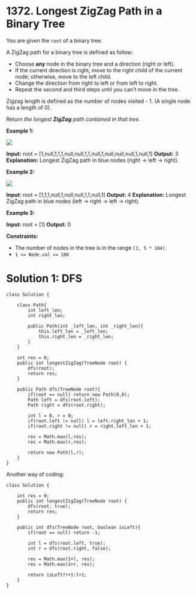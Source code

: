 # 1372. Longest ZigZag Path in a Binary Tree
You are given the  `root`  of a binary tree.

A ZigZag path for a binary tree is defined as follow:

-   Choose  **any** node in the binary tree and a direction (right or left).
-   If the current direction is right, move to the right child of the current node; otherwise, move to the left child.
-   Change the direction from right to left or from left to right.
-   Repeat the second and third steps until you can't move in the tree.

Zigzag length is defined as the number of nodes visited - 1. (A single node has a length of 0).

Return  _the longest  **ZigZag**  path contained in that tree_.

**Example 1:**

![](https://assets.leetcode.com/uploads/2020/01/22/sample_1_1702.png)

**Input:** root = [1,null,1,1,1,null,null,1,1,null,1,null,null,null,1,null,1]
**Output:** 3
**Explanation:** Longest ZigZag path in blue nodes (right -> left -> right).

**Example 2:**

![](https://assets.leetcode.com/uploads/2020/01/22/sample_2_1702.png)

**Input:** root = [1,1,1,null,1,null,null,1,1,null,1]
**Output:** 4
**Explanation:** Longest ZigZag path in blue nodes (left -> right -> left -> right).

**Example 3:**

**Input:** root = [1]
**Output:** 0

**Constraints:**

-   The number of nodes in the tree is in the range  `[1, 5 * 104]`.
-   `1 <= Node.val <= 100`

# Solution 1: DFS
```
class Solution {
    
    class Path{
        int left_len;
        int right_len;
        
        public Path(int _left_len, int _right_len){
            this.left_len = _left_len;
            this.right_len = _right_len;
        }
    }
    
    int res = 0;
    public int longestZigZag(TreeNode root) {
        dfs(root);
        return res;
    }
    
    public Path dfs(TreeNode root){
        if(root == null) return new Path(0,0);
        Path left = dfs(root.left);
        Path right = dfs(root.right);
     
        int l = 0, r = 0;
        if(root.left != null) l = left.right_len + 1;
        if(root.right != null) r = right.left_len + 1;
        
        res = Math.max(l,res);
        res = Math.max(r,res);
        
        return new Path(l,r);
    }
}
```
Another way of coding:
```
class Solution {
    
    int res = 0;
    public int longestZigZag(TreeNode root) {
        dfs(root, true);
        return res;
    }
    
    public int dfs(TreeNode root, boolean isLeft){
        if(root == null) return -1;
        
        int l = dfs(root.left, true);
        int r = dfs(root.right, false);
        
        res = Math.max(1+l, res);
        res = Math.max(1+r, res);
        
        return isLeft?r+1:l+1;
    }
}
```